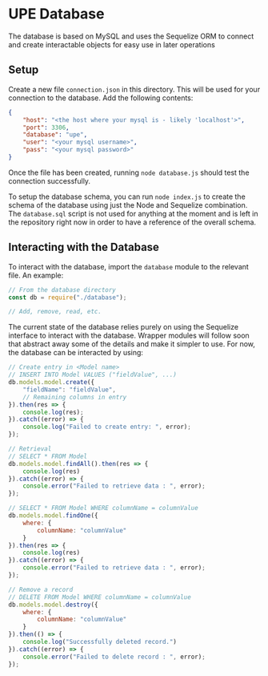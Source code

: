 # UPE Database

The database is based on MySQL and uses the Sequelize ORM to connect and create interactable objects for easy use in later operations

## Setup

Create a new file `connection.json` in this directory. This will be used for your connection to the database. Add the following contents:
```json
{
    "host": "<the host where your mysql is - likely 'localhost'>",
    "port": 3306,
    "database": "upe",
    "user": "<your mysql username>",
    "pass": "<your mysql password>"
}
```

Once the file has been created, running `node database.js` should test the connection successfully.

To setup the database schema, you can run `node index.js` to create the schema of the database using just the Node and Sequelize combination. The `database.sql` script is not used for anything at the moment and is left in the repository right now in order to have a reference of the overall schema.

## Interacting with the Database

To interact with the database, import the `database` module to the relevant file. An example:
```js
// From the database directory
const db = require("./database");

// Add, remove, read, etc.
```

The current state of the database relies purely on using the Sequelize interface to interact with the database. Wrapper modules will follow soon that abstract away some of the details and make it simpler to use. For now, the database can be interacted by using:

```js
// Create entry in <Model name>
// INSERT INTO Model VALUES ("fieldValue", ...)
db.models.model.create({
    "fieldName": "fieldValue",
    // Remaining columns in entry
}).then(res => {
    console.log(res);
}).catch((error) => {
    console.log("Failed to create entry: ", error);
});

// Retrieval
// SELECT * FROM Model
db.models.model.findAll().then(res => {
    console.log(res)
}).catch((error) => {
    console.error("Failed to retrieve data : ", error);
});

// SELECT * FROM Model WHERE columnName = columnValue
db.models.model.findOne({
    where: {
        columnName: "columnValue"
    }
}).then(res => {
    console.log(res)
}).catch((error) => {
    console.error("Failed to retrieve data : ", error);
});

// Remove a record
// DELETE FROM Model WHERE columnName = columnValue
db.models.model.destroy({
    where: {
        columnName: "columnValue"
    }
}).then(() => {
    console.log("Successfully deleted record.")
}).catch((error) => {
    console.error("Failed to delete record : ", error);
});
```
